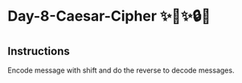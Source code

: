 # Day-8-Caesar-Cipher ✨🦄✨🔒🔑

## Instructions
Encode message with shift and do the reverse to decode messages.
